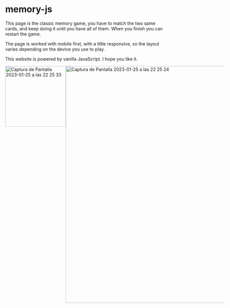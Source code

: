 # memory-js
<p>This page is the classic memory game, you have to match the two same cards, and keep doing it until you have all of them. When you finish you can restart the game.</p>
<p>The page is worked with mobile first, with a little responsive, so the layout varies depending on the device you use to play.</p>
<p>This website is powered by vanilla JavaScript. I hope you like it.</p>
<div style='display:flex'>
<img width="192" alt="Captura de Pantalla 2023-01-25 a las 22 25 33" src="https://user-images.githubusercontent.com/112553001/214694611-f4e0a4b1-4910-41b1-bab7-e989c8bd9f82.png">
<img width="751" alt="Captura de Pantalla 2023-01-25 a las 22 25 24" src="https://user-images.githubusercontent.com/112553001/214694624-a914d272-beba-4ec1-92db-639b70b90228.png">
<div>
